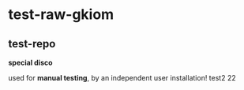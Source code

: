 # test-raw-gkiom
## test-repo

**special disco** 

used for **manual testing**, by an independent user installation! test2 22
